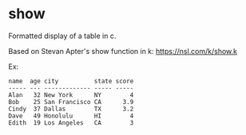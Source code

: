 # show
Formatted display of a table in c.

Based on Stevan Apter's show function in k:
https://nsl.com/k/show.k

Ex:
```
name  age city          state score
----- --- ------------- ----- -----
Alan   32 New York      NY        4
Bob    25 San Francisco CA      3.9
Cindy  37 Dallas        TX      3.2
Dave   49 Honolulu      HI        4
Edith  19 Los Angeles   CA        3
```
